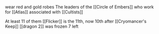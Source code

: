 wear red and gold robes
The leaders of the [[Circle of Embers]] who work for [[Atlas]]
associated with [[Cultists]]

At least 11 of them
[[Flicker]] is the 11th, now 10th after [[Cryomancer's Keep]] [[dragon 2]] was frozen
7 left